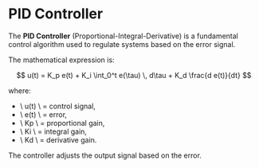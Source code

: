 # PID Controller

The **PID Controller** (Proportional-Integral-Derivative) is a fundamental control algorithm used to regulate systems based on the error signal.

The mathematical expression is:

$$
u(t) = K_p e(t) + K_i \int_0^t e(\tau) \, d\tau + K_d \frac{d e(t)}{dt}
$$

where:

- \ u(t) \ = control signal,
- \ e(t) \ = error,
- \ Kp \ = proportional gain,
- \ Ki \ = integral gain,
- \ Kd \ = derivative gain.

The controller adjusts the output signal based on the  error.
